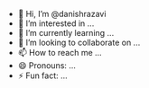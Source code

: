 - 👋 Hi, I’m @danishrazavi
- 👀 I’m interested in ...
- 🌱 I’m currently learning ...
- 💞️ I’m looking to collaborate on ...
- 📫 How to reach me ...
- 😄 Pronouns: ...
- ⚡ Fun fact: ...

<!---
danishrazavi/danishrazavi is a ✨ special ✨ repository because its `README.md` (this file) appears on your GitHub profile.
You can click the Preview link to take a look at your changes.
--->
